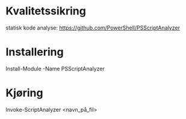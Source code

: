 # Kvalitetssikring

statisk kode analyse: 
https://github.com/PowerShell/PSScriptAnalyzer

# Installering
Install-Module -Name PSScriptAnalyzer

# Kjøring
Invoke-ScriptAnalyzer <navn_på_fil>

